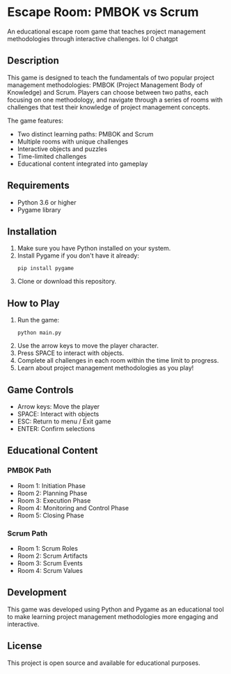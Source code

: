 # Escape Room: PMBOK vs Scrum

An educational escape room game that teaches project management methodologies through interactive challenges. lol 0 chatgpt


## Description

This game is designed to teach the fundamentals of two popular project management methodologies: PMBOK (Project Management Body of Knowledge) and Scrum. Players can choose between two paths, each focusing on one methodology, and navigate through a series of rooms with challenges that test their knowledge of project management concepts.

The game features:
- Two distinct learning paths: PMBOK and Scrum
- Multiple rooms with unique challenges
- Interactive objects and puzzles
- Time-limited challenges
- Educational content integrated into gameplay

## Requirements

- Python 3.6 or higher
- Pygame library

## Installation

1. Make sure you have Python installed on your system.
2. Install Pygame if you don't have it already:
   ```
   pip install pygame
   ```
3. Clone or download this repository.

## How to Play

1. Run the game:
   ```
   python main.py
   ```
2. Use the arrow keys to move the player character.
3. Press SPACE to interact with objects.
4. Complete all challenges in each room within the time limit to progress.
5. Learn about project management methodologies as you play!

## Game Controls

- Arrow keys: Move the player
- SPACE: Interact with objects
- ESC: Return to menu / Exit game
- ENTER: Confirm selections

## Educational Content

### PMBOK Path
- Room 1: Initiation Phase
- Room 2: Planning Phase
- Room 3: Execution Phase
- Room 4: Monitoring and Control Phase
- Room 5: Closing Phase

### Scrum Path
- Room 1: Scrum Roles
- Room 2: Scrum Artifacts
- Room 3: Scrum Events
- Room 4: Scrum Values

## Development

This game was developed using Python and Pygame as an educational tool to make learning project management methodologies more engaging and interactive.

## License

This project is open source and available for educational purposes.
